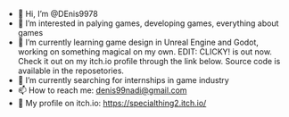 - 👋 Hi, I’m @DEnis9978
- 👀 I’m interested in palying games, developing games, everything about games
- 🌱 I’m currently learning game design in Unreal Engine and Godot, working on something magical on my own. EDIT: CLICKY! is out now. Check it out on my itch.io profile through the link below. Source code is available in the reposetories.
- 💞️ I’m currently searching for internships in game industry
- 📫 How to reach me: denis99nadi@gmail.com
- 👀 My profile on itch.io: https://specialthing2.itch.io/
<!---
DEnis9978/DEnis9978 is a ✨ special ✨ repository because its `README.md` (this file) appears on your GitHub profile.
You can click the Preview link to take a look at your changes.
--->
